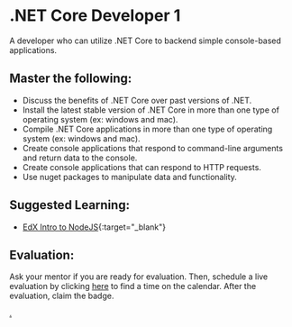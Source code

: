 # .NET Core Developer 1

A developer who can utilize .NET Core to backend simple console-based applications.

## Master the following:

- Discuss the benefits of .NET Core over past versions of .NET.
- Install the latest stable version of .NET Core in more than one type of operating system (ex: windows and mac).
- Compile .NET Core applications in more than one type of operating system (ex: windows and mac).
- Create console applications that respond to command-line arguments and return data to the console.
- Create console applications that can respond to HTTP requests.
- Use nuget packages to manipulate data and functionality.

## Suggested Learning:

- [EdX Intro to NodeJS](https://www.edx.org/course/introduction-to-nodejs){:target="\_blank"}

## Evaluation:

Ask your mentor if you are ready for evaluation. Then, schedule a live evaluation by clicking [here](https://calendly.com/codex-evaluations/4?a1=NodeJS%20Developer%201&a2=68Ur2l1ATt-KPBmhK9FESQ) to find a time on the calendar. After the evaluation, claim the badge.

[.](level-4)

